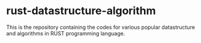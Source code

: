 rust-datastructure-algorithm
============================

This is the repository containing the codes for various popular datastructure and algorithms in RUST programming language.
